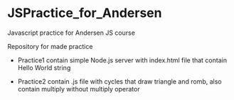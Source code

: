 # JSPractice_for_Andersen
Javascript practice for Andersen JS course

Repository for made practice

* Practice1 contain simple Node.js server with index.html file that contain Hello World string

* Practice2 contain .js file with cycles that draw triangle and romb, also contain multiply without multiply operator
